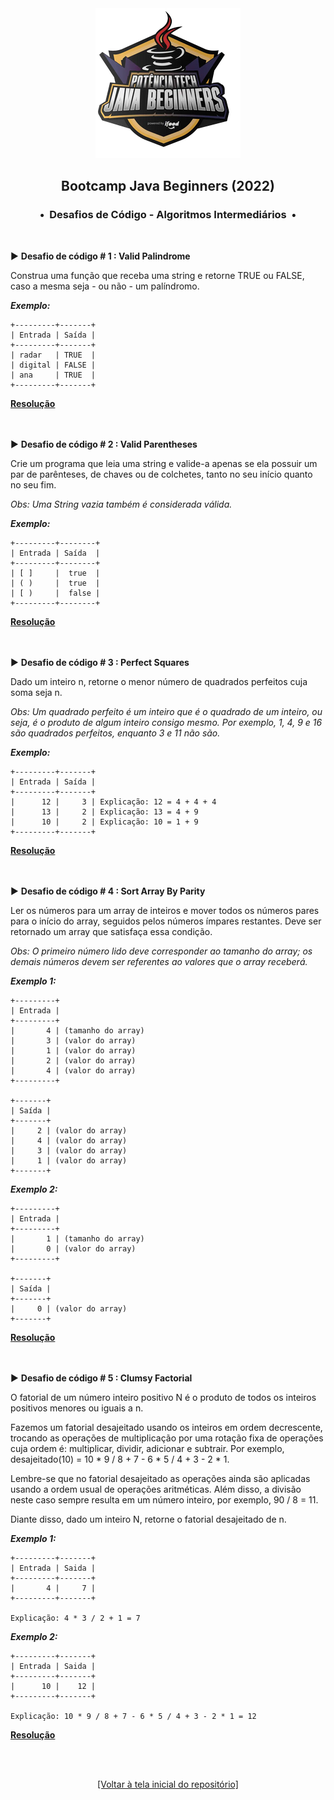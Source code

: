 <div align="center">
<img src="https://github.com/michelelozada/Bootcamp-DIO-Java-Beginners/blob/main/assets/logo.png">
<h2>Bootcamp Java Beginners (2022)</h2>
<h3>•&nbsp; Desafios de Código - Algoritmos Intermediários &nbsp;•</h3>
</div>
&nbsp;
&nbsp;  

:arrow_forward: **Desafio de código # 1 : Valid Palindrome**  

Construa uma função que receba uma string e retorne TRUE ou FALSE, caso a mesma seja - ou não - um palíndromo.

***Exemplo:***
```
+---------+-------+
| Entrada | Saída |
+---------+-------+
| radar   | TRUE  |
| digital | FALSE |
| ana     | TRUE  |
+---------+-------+
```
[**Resolução**](https://github.com/michelelozada/Bootcamp-DIO-Java-Beginners/tree/main/3-Desafios-de-Codigo-Intermediarios/files/desafio-intermediario-1.java)  
&nbsp;

&nbsp;  
:arrow_forward: **Desafio de código # 2 : Valid Parentheses**    

Crie um programa que leia uma string e valide-a apenas se ela possuir um par de parênteses, de chaves ou de colchetes, tanto no seu início quanto no seu fim. 

*Obs: Uma String vazia também é considerada válida.*     

***Exemplo:***
```
+---------+--------+
| Entrada | Saída  |
+---------+--------+
| [ ]     |  true  |
| ( )     |  true  |
| [ )     |  false |
+---------+--------+
```
[**Resolução**](https://github.com/michelelozada/Bootcamp-DIO-Java-Beginners/tree/main/3-Desafios-de-Codigo-Intermediarios/files/desafio-intermediario-2.java)  
&nbsp;

&nbsp;  
:arrow_forward: **Desafio de código # 3 : Perfect Squares**     

Dado um inteiro n, retorne o menor número de quadrados perfeitos cuja soma seja n.   

*Obs: Um quadrado perfeito é um inteiro que é o quadrado de um inteiro, ou seja, é o produto de algum inteiro consigo mesmo. Por exemplo, 1, 4, 9 e 16 são quadrados perfeitos, enquanto 3 e 11 não são.*       

***Exemplo:***
```
+---------+-------+
| Entrada | Saída |
+---------+-------+
|      12 |     3 | Explicação: 12 = 4 + 4 + 4
|      13 |     2 | Explicação: 13 = 4 + 9
|      10 |     2 | Explicação: 10 = 1 + 9
+---------+-------+
```
[**Resolução**](https://github.com/michelelozada/Bootcamp-DIO-Java-Beginners/tree/main/3-Desafios-de-Codigo-Intermediarios/files/desafio-intermediario-3.java)  
&nbsp;

&nbsp;  
:arrow_forward: **Desafio de código # 4 : Sort Array By Parity**     

Ler os números para um array de inteiros e mover todos os números pares para o início do array, seguidos pelos números ímpares restantes. Deve ser retornado um array que satisfaça essa condição. 

*Obs: O primeiro número lido deve corresponder ao tamanho do array; os demais números devem ser referentes ao valores que o array receberá.*    

***Exemplo 1:***
```
+---------+
| Entrada |
+---------+
|       4 | (tamanho do array)
|       3 | (valor do array)
|       1 | (valor do array)
|       2 | (valor do array)
|       4 | (valor do array)
+---------+

+-------+
| Saída |
+-------+
|     2 | (valor do array)
|     4 | (valor do array)
|     3 | (valor do array)
|     1 | (valor do array)
+-------+
```

***Exemplo 2:***
```
+---------+
| Entrada |
+---------+
|       1 | (tamanho do array)
|       0 | (valor do array)
+---------+

+-------+
| Saída |
+-------+
|     0 | (valor do array)
+-------+
```
[**Resolução**](https://github.com/michelelozada/Bootcamp-DIO-Java-Beginners/tree/main/3-Desafios-de-Codigo-Intermediarios/files/desafio-intermediario-4.java)  
&nbsp;

&nbsp;  
:arrow_forward: **Desafio de código # 5 : Clumsy Factorial**   

O fatorial de um número inteiro positivo N é o produto de todos os inteiros positivos menores ou iguais a n.  

Fazemos um fatorial desajeitado usando os inteiros em ordem decrescente, trocando as operações de multiplicação por uma rotação fixa de operações cuja ordem é: multiplicar, dividir, adicionar e subtrair. Por exemplo, desajeitado(10) = 10 * 9 / 8 + 7 - 6 * 5 / 4 + 3 - 2 * 1.

Lembre-se que no fatorial desajeitado as operações ainda são aplicadas usando a ordem usual de operações aritméticas. Além disso, a divisão neste caso sempre resulta em um número inteiro, por exemplo, 90 / 8 = 11.  

Diante disso, dado um inteiro N, retorne o fatorial desajeitado de n.  

***Exemplo 1:***
```
+---------+-------+
| Entrada | Saida |
+---------+-------+
|       4 |     7 |
+---------+-------+

Explicação: 4 * 3 / 2 + 1 = 7
```

***Exemplo 2:***
```
+---------+-------+
| Entrada | Saida |
+---------+-------+
|      10 |    12 |
+---------+-------+

Explicação: 10 * 9 / 8 + 7 - 6 * 5 / 4 + 3 - 2 * 1 = 12
```
[**Resolução**](https://github.com/michelelozada/Bootcamp-DIO-Java-Beginners/tree/main/3-Desafios-de-Codigo-Intermediarios/files/desafio-intermediario-5.java)  
&nbsp;

&nbsp;    
<div align="center">
<a href="https://github.com/michelelozada/Bootcamp-DIO-Java-Beginners">[Voltar à tela inicial do repositório]</a>
</div>